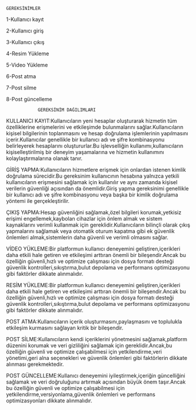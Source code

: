 	GEREKSİNİMLER			
1-Kullanıcı kayıt

2-Kullanıcı giriş

3-Kullanıcı çıkış

4-Resim Yükleme

5-Video Yükleme

6-Post atma

7-Post silme

8-Post güncelleme



				GEREKSİNİM DAĞILIMLARI
KULLANICI KAYIT:Kullanıcıların yeni hesaplar oluşturarak hizmetin tüm özelliklerine erişmelerini ve etkileşimde bulunmalarını sağlar.Kullanıcıların kişisel bilgilerinin toplanmasını ve hesap doğrulama işlemlerinin yapılmasını içerir.Kullanıcılar genellikle bir kullanıcı adı ve şifre kombinasyonu belirleyerek hesaplarını oluştururlar.Bu işlevselliğin kullanımı,kullanıcıların kişiselleştirilmiş bir deneyim yaşamalarına ve hizmetin kullanımını kolaylaştırmalarına olanak tanır.



GİRİŞ YAPMA:Kullanıcıların hizmetlere erişmek için onlardan istenen kimlik doğrulama sürecidir.Bu gereksinim kullanıcının hesabına yalnızca yetkili kullanıcıların erişmesini sağlamak için kullanılır ve aynı zamanda kişisel verilerin güvenliği açısından da önemlidir.Giriş yapma gereksinimi genellikle bir kullanıcı adı ve şifre kombinasyonu veya başka bir kimlik doğrulama yöntemi ile gerçekleştirilir.



ÇIKIŞ YAPMA:Hesap güvenliğini sağlamak,özel bilgileri korumak,yetkisiz erişimi engellemek,kaybolan cihazlar için önlem almak ve sistem kaynaklarını verimli kullanmak için gereklidir.Kullanıcıların bilinçli olarak çıkış yapmalarını sağlamak veya otomatik oturum kapatma gibi ek güvenlik önlemleri almak,sistemlerin daha güvenli ve verimli olmasını sağlar.

VİDEO YÜKLEME:Bir platformun kullanıcı deneyemini geliştiren,içerikleri daha etkili hale getiren ve etkileşimi arttıran önemli bir bileşendir.Ancak bu özelliğin güvenli,hızlı ve optimize çalışması için dosya formatı desteği güvenlik kontrolleri,sıkıştırma,bulut depolama ve performans optimizasyonu gibi faktörler dikkate alınmalıdır.

RESİM YÜKLEME:Bir platformun kullanıcı deneyemini geliştiren,içerikleri daha etkili hale getiren ve etkileşimi arttıran önemli bir bileşendir.Ancak bu özelliğin güvenli,hızlı ve optimize çalışması için dosya formatı desteği güvenlik kontrolleri,sıkıştırma,bulut depolama ve performans optimizasyonu gibi faktörler dikkate alınmalıdır.


POST ATMA:Kullanıcıların içerik oluşturmasını,paylaşmasını ve toplulukla etkileşim kurmasını sağlayan kritik bir bileşendir.


POST SİLME:Kullanıcıların kendi içeriklerini yönetmesini sağlamak,platform düzenini korumak ve veri gizliliğini sağlamak için gereklidir.Ancak,bu özelliğin güvenli ve optimize çalışabilmesi için yetkilendirme,veri yönetimi,geri alna seçenekleri ve güvenlik önlemleri gibi faktörlerin dikkate alınması gerekmektedir.



POST GÜNCELLEME:Kullanıcı deneyemini iyileştirmek,içeriğin güncelliğini sağlamak ve veri doğruluğunu artırmak açısından büyük önem taşır.Ancak bu özelliğin güvenli ve optimize çalışabilmesi için yetkilendirme,versiyonlama,güvenlik önlemleri ve performans optimizasyonları dikkate alınmalıdır.	



